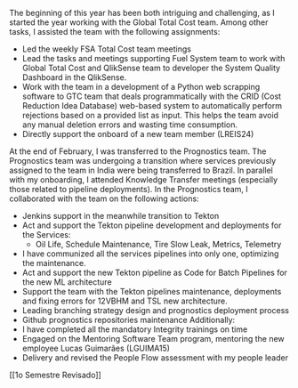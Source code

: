 
The beginning of this year has been both intriguing and challenging, as I started the year working with the Global Total Cost team. Among other tasks, I assisted the team with the following assignments:
- Led the weekly FSA Total Cost team meetings
- Lead the tasks and meetings supporting Fuel System team to work with Global Total Cost and QlikSense team to developer the System Quality Dashboard in the QlikSense. 
- Work with the team in a development of a Python web scrapping software to GTC team that deals programmatically with the CRID (Cost Reduction Idea Database) web-based system to automatically perform rejections based on a provided list as input. This helps the team avoid any manual deletion errors and wasting time consumption.
- Directly support the onboard of a new team member (LREIS24)

At the end of February, I was transferred to the Prognostics team. The Prognostics team was undergoing a transition where services previously assigned to the team in India were being transferred to Brazil.
In parallel with my onboarding, I attended Knowledge Transfer meetings (especially those related to pipeline deployments).
In the Prognostics team, I collaborated with the team on the following actions:
- Jenkins support in the meanwhile transition to Tekton
- Act and support the Tekton pipeline development and deployments for the Services:
	- Oil Life, Schedule Maintenance, Tire Slow Leak, Metrics, Telemetry
- I have communized all the services pipelines into only one, optimizing the maintenance.
- Act and support the new Tekton pipeline as Code for Batch Pipelines for the new ML architecture
- Support the team with the Tekton pipelines maintenance, deployments and fixing errors for 12VBHM and TSL new architecture.
- Leading branching strategy design and prognostics deployment process
- Github prognostics repositories maintenance
Additionally:
- I have completed all the mandatory Integrity trainings on time
- Engaged on the Mentoring Software Team program, mentoring the new employee Lucas Guimarães (LGUIMA15) 
- Delivery and revised the People Flow assessment with my people leader


[[1o Semestre Revisado]]